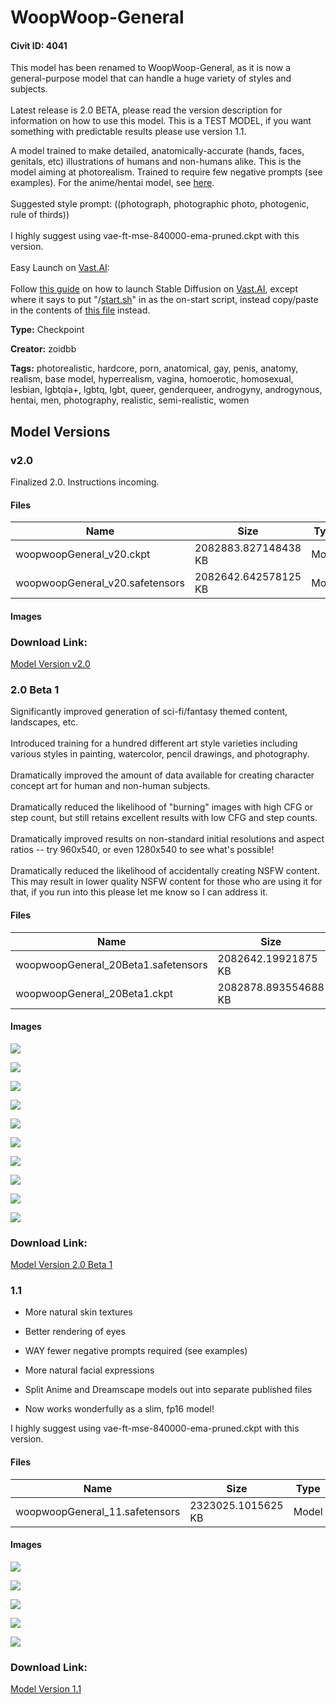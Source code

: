 # WoopWoop-General

#### Civit ID: 4041

<p>This model has been renamed to WoopWoop-General, as it is now a general-purpose model that can handle a huge variety of styles and subjects.<br /><br />Latest release is 2.0 BETA, please read the version description for information on how to use this model. This is a TEST MODEL, if you want something with predictable results please use version 1.1.</p><p>A model trained to make detailed, anatomically-accurate (hands, faces, genitals, etc) illustrations of humans and non-humans alike. This is the model aiming at photorealism. Trained to require few negative prompts (see examples). For the anime/hentai model, see <a target="_blank" rel="ugc" href="https://civitai.com/models/4144/woopwoop-anime">here</a>.<br /><br />Suggested style prompt: ((photograph, photographic photo, photogenic, rule of thirds))<br /><br />I highly suggest using vae-ft-mse-840000-ema-pruned.ckpt with this version.<br /><br />Easy Launch on <a target="_blank" rel="ugc" href="http://Vast.AI">Vast.AI</a>:<br /><br />Follow <a target="_blank" rel="ugc" href="https://docs.vast.ai/guides/stable-diffusion">this guide</a> on how to launch Stable Diffusion on <a target="_blank" rel="ugc" href="http://Vast.AI">Vast.AI</a>, except where it says to put "/<a target="_blank" rel="ugc" href="http://start.sh">start.sh</a>" in as the on-start script, instead copy/paste in the contents of <a target="_blank" rel="ugc" href="https://gist.githubusercontent.com/zoidbb/3750efecbfb58662f31263fb51e33119/raw/77d9f63a967bece7a505a10b3f8ca161af8e851d/gistfile1.txt">this file</a> instead.</p>

**Type:** Checkpoint

**Creator:** zoidbb

**Tags:** photorealistic, hardcore, porn, anatomical, gay, penis, anatomy, realism, base model, hyperrealism, vagina, homoerotic, homosexual, lesbian, lgbtqia+, lgbtq, lgbt, queer, genderqueer, androgyny, androgynous, hentai, men, photography, realistic, semi-realistic, women

## Model Versions

### v2.0

<p>Finalized 2.0. Instructions incoming.</p>

#### Files

| Name | Size | Type | Format | Download Url | AutoV1 | AutoV2 | SHA256 | CRC32 | BLAKE3 |
| --- | --- | --- | --- | --- | --- | --- | --- | --- | --- |
| woopwoopGeneral_v20.ckpt | 2082883.827148438 KB | Model | PickleTensor | https://civitai.com/api/download/models/87425?type=Model&format=PickleTensor&size=pruned&fp=fp16 | A4C6A380 | E95E0B45D9 | E95E0B45D96DA07535814AEE6E3780C8AF0ED5F6B91DDF63D1D74FAD9163A8D6 | 3E0E16EA | CB60887780E54E217E9E790B22AC8894B8078C53475EBA0AA555D6A1AC4F537A |
| woopwoopGeneral_v20.safetensors | 2082642.642578125 KB | Model | SafeTensor | https://civitai.com/api/download/models/87425 | 98716D73 | 25BFF19A03 | 25BFF19A03F5B9C3C103D8A543047FB8A7259B87909BA871088BB1EF56FF94A2 | 8DB96916 | 1119CD9F51F0B5F1B2636526B93BD510AF0FBAA81B39017B38803453C4F78066 |

#### Images

### Download Link:

[Model Version v2.0](https://civitai.com/api/download/models/87425)

### 2.0 Beta 1

<p>Significantly improved generation of sci-fi/fantasy themed content, landscapes, etc.<br /><br />Introduced training for a hundred different art style varieties including various styles in painting, watercolor, pencil drawings, and photography.<br /><br />Dramatically improved the amount of data available for creating character concept art for human and non-human subjects.<br /><br />Dramatically reduced the likelihood of "burning" images with high CFG or step count, but still retains excellent results with low CFG and step counts.<br /><br />Dramatically improved results on non-standard initial resolutions and aspect ratios -- try 960x540, or even 1280x540 to see what's possible!<br /><br />Dramatically reduced the likelihood of accidentally creating NSFW content. This may result in lower quality NSFW content for those who are using it for that, if you run into this please let me know so I can address it.</p>

#### Files

| Name | Size | Type | Format | Download Url | AutoV1 | AutoV2 | SHA256 | CRC32 | BLAKE3 |
| --- | --- | --- | --- | --- | --- | --- | --- | --- | --- |
| woopwoopGeneral_20Beta1.safetensors | 2082642.19921875 KB | Model | SafeTensor | https://civitai.com/api/download/models/79352 | 7CD8E6F3 | DEA4EADCE3 | DEA4EADCE3C01F4FA9209F800021DDB64D151BDE5141BA759D46E97DF8F81699 | FE107E6C | 8BD81FE8E276C3A52FA3F007279214EFAC7F863094D34E1E46C5645D15D86387 |
| woopwoopGeneral_20Beta1.ckpt | 2082878.893554688 KB | Model | PickleTensor | https://civitai.com/api/download/models/79352?type=Model&format=PickleTensor&size=pruned&fp=fp16 | 27BE6F04 | F2D5677D9F | F2D5677D9F14D8F794B0D137D9BFB1B39E50755BEF0A1C938FC36ADE70802417 | 0B6DEEC7 | BC49383B904508E42B156FD666A24B2A1316FD1DAF506F68D3289306DECC3036 |

#### Images

<p><img src="https://image.civitai.com/xG1nkqKTMzGDvpLrqFT7WA/0bf057fc-4d91-4706-b2a1-0cf71c463905/width=450/922104.jpeg" /></p>

<p><img src="https://image.civitai.com/xG1nkqKTMzGDvpLrqFT7WA/008b2536-bdf3-40c9-81a3-3dfeb8de705b/width=450/922105.jpeg" /></p>

<p><img src="https://image.civitai.com/xG1nkqKTMzGDvpLrqFT7WA/8c2b6bb3-8ad6-4b66-b735-7e01b9b11a08/width=450/922106.jpeg" /></p>

<p><img src="https://image.civitai.com/xG1nkqKTMzGDvpLrqFT7WA/e60cfd1f-1c58-4c29-88df-a23df258099c/width=450/922107.jpeg" /></p>

<p><img src="https://image.civitai.com/xG1nkqKTMzGDvpLrqFT7WA/a4297dd4-929b-42c5-a9b4-c4b316d05cdf/width=450/922108.jpeg" /></p>

<p><img src="https://image.civitai.com/xG1nkqKTMzGDvpLrqFT7WA/06b074e0-7e27-454f-b408-fc6f9996ef12/width=450/922111.jpeg" /></p>

<p><img src="https://image.civitai.com/xG1nkqKTMzGDvpLrqFT7WA/d8cae9d6-caa9-4b38-88ca-a38015cdd882/width=450/922112.jpeg" /></p>

<p><img src="https://image.civitai.com/xG1nkqKTMzGDvpLrqFT7WA/98e856ce-bab3-4dcc-ab82-0519e3f8b8ac/width=450/922113.jpeg" /></p>

<p><img src="https://image.civitai.com/xG1nkqKTMzGDvpLrqFT7WA/b9c5bf69-2f07-46ef-996d-753a85ad8fc4/width=450/922114.jpeg" /></p>

<p><img src="https://image.civitai.com/xG1nkqKTMzGDvpLrqFT7WA/b0be9cd7-a8a3-4195-b779-b02a0b76a61a/width=450/922150.jpeg" /></p>

### Download Link:

[Model Version 2.0 Beta 1](https://civitai.com/api/download/models/79352)

### 1.1

<ul><li><p>More natural skin textures</p></li><li><p>Better rendering of eyes</p></li><li><p>WAY fewer negative prompts required (see examples)</p></li><li><p>More natural facial expressions</p></li><li><p>Split Anime and Dreamscape models out into separate published files</p></li><li><p>Now works wonderfully as a slim, fp16 model!</p><p></p></li></ul><p>I highly suggest using vae-ft-mse-840000-ema-pruned.ckpt with this version.</p>

#### Files

| Name | Size | Type | Format | Download Url | AutoV1 | AutoV2 | SHA256 | CRC32 | BLAKE3 |
| --- | --- | --- | --- | --- | --- | --- | --- | --- | --- |
| woopwoopGeneral_11.safetensors | 2323025.1015625 KB | Model | SafeTensor | https://civitai.com/api/download/models/4638 | F53FB1E1 | F5DFD54073 | F5DFD5407332363483DA6244522E8ADD2B11AE119F0EC649ED5CE00369FD91DA | CC879722 | AD85F11AAF8309F1E3669570924CFD2DDE09F7C0FD537A5610CEDC3F7526B257 |

#### Images

<p><img src="https://image.civitai.com/xG1nkqKTMzGDvpLrqFT7WA/ead334d8-d4cb-425c-1577-bedca9df5900/width=450/32349.jpeg" /></p>

<p><img src="https://image.civitai.com/xG1nkqKTMzGDvpLrqFT7WA/c797724d-0111-4b28-0bcb-57a6dd5d9700/width=450/32346.jpeg" /></p>

<p><img src="https://image.civitai.com/xG1nkqKTMzGDvpLrqFT7WA/48aa503e-d967-4b7e-a103-e9af0c4a1200/width=450/32345.jpeg" /></p>

<p><img src="https://image.civitai.com/xG1nkqKTMzGDvpLrqFT7WA/1b67499c-d84f-4456-1a72-8dafc071e900/width=450/32347.jpeg" /></p>

<p><img src="https://image.civitai.com/xG1nkqKTMzGDvpLrqFT7WA/b0e9fec3-8ef0-44e0-9579-ba35d3620f00/width=450/32344.jpeg" /></p>

### Download Link:

[Model Version 1.1](https://civitai.com/api/download/models/4638)

